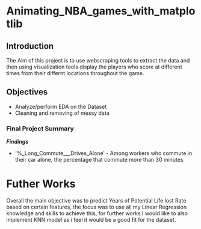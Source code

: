 # Animating_NBA_games_with_matplotlib

## Introduction
The Aim of this project is to use webscraping tools to extract the data and then using visualization tools display the players who score at different times from their differnt locations throughout the game.

## Objectives
* Analyze/perform EDA on the Dataset
* Cleaning and removing of messy data 

### Final Project Summary


**_Findings_**

*  '%_Long_Commute___Drives_Alone' - Among workers who commute in their car alone, the percentage that commute more than 30 minutes



# Futher Works
Overall the main objective was to predict Years of Potential Life lost Rate based on certain features, the focus was to use all my Linear Regression knowledge and skills to achieve this, for further works I would like to also implement KNN model as i feel it would be a good fit for the dataset.
